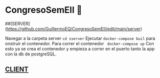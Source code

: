 # CongresoSemEII 🎸

##[SERVER] (https://github.com/GuillermoEQ/CongresoSemEII/edit/main/server)

Navegar a la carpeta server  ``` cd sserver ```
Ejecutar ` docker-compose buil ` para onstruir el contenedor.
Para correr el contenedor  ` docker-compose up`
Con esto ya se crea el contenedor y empieza a correr en el puerto tanto la app con la db de postgreSQL. 

## [CLIENT](https://github.com/GuillermoEQ/CongresoSemEII/edit/main/client)
